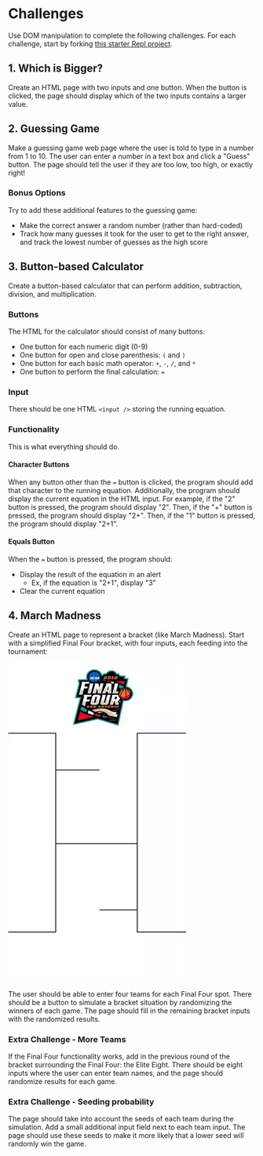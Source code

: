 # Challenges
Use DOM manipulation to complete the following challenges. For each challenge, start by forking [this starter Repl project](https://replit.com/@HylandOutreach/JavaScriptStarter).

## 1. Which is Bigger?
Create an HTML page with two inputs and one button. When the button is clicked, the page should display which of the two inputs contains a larger value.

## 2. Guessing Game
Make a guessing game web page where the user is told to type in a number from 1 to 10. The user can enter a number in a text box and click a "Guess" button. The page should tell the user if they are too low, too high, or exactly right!

### Bonus Options
Try to add these additional features to the guessing game:

- Make the correct answer a random number (rather than hard-coded)
- Track how many guesses it took for the user to get to the right answer, and track the lowest number of guesses as the high score

## 3. Button-based Calculator
Create a button-based calculator that can perform addition, subtraction, division, and multiplication.

### Buttons
The HTML for the calculator should consist of many buttons:

- One button for each numeric digit (0-9)
- One button for open and close parenthesis: `(` and `)`
- One button for each basic math operator: `+`, `-`, `/`, and `*`
- One button to perform the final calculation: `=`

### Input
There should be one HTML `<input />` storing the running equation.

### Functionality
This is what everything should do.

#### Character Buttons
When any button other than the `=` button is clicked, the program should add that character to the running equation. Additionally, the program should display the current equation in the HTML input. For example, if the "2" button is pressed, the program should display "2". Then, if the "+" button is pressed, the program should display "2+". Then, if the "1" button is pressed, the program should display "2+1".

#### Equals Button
When the `=` button is pressed, the program should:
- Display the result of the equation in an alert
    - Ex, if the equation is "2+1", display "3"
- Clear the current equation

## 4. March Madness
Create an HTML page to represent a bracket (like March Madness). Start with a simplified Final Four bracket, with four inputs, each feeding into the tournament:

![](Assets/FinalFour.png)

The user should be able to enter four teams for each Final Four spot. There should be a button to simulate a bracket situation by randomizing the winners of each game. The page should fill in the remaining bracket inputs with the randomized results.

### Extra Challenge - More Teams
If the Final Four functionality works, add in the previous round of the bracket surrounding the Final Four: the Elite Eight. There should be eight inputs where the user can enter team names, and the page should randomize results for each game.

### Extra Challenge - Seeding probability
The page should take into account the seeds of each team during the simulation. Add a small additional input field next to each team input. The page should use these seeds to make it more likely that a lower seed will randomly win the game.
